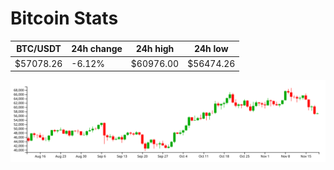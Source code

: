 # Bitcoin Stats

BTC/USDT|24h change|24h high|24h low|
|---|---|---|---|
|$57078.26|-6.12%|$60976.00|$56474.26|

<img src="./chart.svg">
